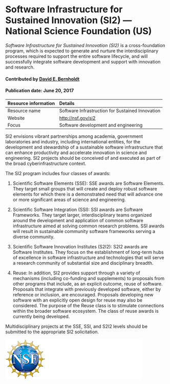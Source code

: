 # Software Infrastructure for Sustained Innovation (SI2) — National Science Foundation (US)
<!-- deck text start --> 
*Software Infrastructure for Sustained Innovation (SI2)* is a cross-foundation program, which is expected to generate and nurture the interdisciplinary processes required to support the entire software lifecycle, and will successfully integrate software development and support with innovation and research.
<!-- deck text end --> 

#### Contributed by [David E. Bernholdt](http://github.com/bernhold)
#### Publication date: June 20, 2017

Resource information | Details 
:--- | :--- 
Resource name | Software Infrastruction for Sustained Innovation 
Website | http://nsf.gov/si2
Focus | Software development and engineering

SI2 envisions vibrant partnerships among academia, government laboratories and industry, including international entities, for the development and stewardship of a sustainable software infrastructure that can enhance productivity and accelerate innovation in science and engineering. SI2 projects should be conceived of and executed as part of the broad cyberinfrastructure context.

The SI2 program includes four classes of awards:
1. Scientific Software Elements (SSE): SSE awards are Software Elements. They target small groups that will create and deploy robust software elements for which there is a demonstrated need that will advance one or more significant areas of science and engineering.

2. Scientific Software Integration (SSI): SSI awards are Software Frameworks. They target larger, interdisciplinary teams organized around the development and application of common software infrastructure aimed at solving common research problems. SSI awards will result in sustainable community software frameworks serving a diverse community.

3. Scientific Software Innovation Institutes (S2I2): S2I2 awards are Software Institutes. They focus on the establishment of long-term hubs of excellence in software infrastructure and technologies that will serve a research community of substantial size and disciplinary breadth.

4. Reuse: In addition, SI2 provides support through a variety of mechanisms (including co-funding and supplements) to proposals from other programs that include, as an explicit outcome, reuse of software. Proposals that integrate with previously developed software, either by reference or inclusion, are encouraged. Proposals developing new software with an explicitly open design for reuse may also be considered. The purpose of the Reuse class is to stimulate connections within the broader software ecosystem. The class of reuse awards is currently being developed.

Multidisciplinary projects at the SSE, SSI, and S2I2 levels should be submitted to the appropriate SI2 solicitation.

<img src='../images/Logo_NSF_4ColorB_Sm.png' class='logo' />

<!---
Publish: yes
Topics: Funding sources and programs
Pinned: no
RSS update: 2017-06-20
--->
